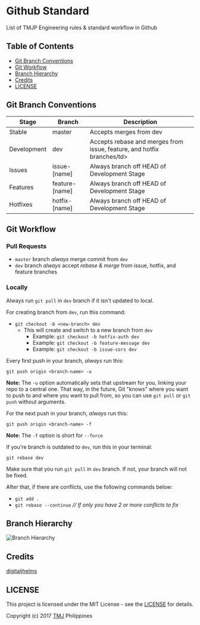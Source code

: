 # Github Standard

List of TMJP Engineering rules &amp; standard workflow in Github

## Table of Contents

- [Git Branch Conventions](https://github.com/TMJPEngineering/Standard-Workflow-Rules/tree/master/Github#quick-legend)
- [Git Workflow](https://github.com/TMJPEngineering/Standard-Workflow-Rules/tree/master/Github#git-workflow)
- [Branch Hierarchy](https://github.com/TMJPEngineering/Standard-Workflow-Rules/tree/master/Github#branch-hierarchy)
- [Credits](https://github.com/TMJPEngineering/Standard-Workflow-Rules/tree/master/Github#credits)
- [LICENSE](https://github.com/TMJPEngineering/Standard-Workflow-Rules/tree/master/Github#license)

## Git Branch Conventions

<table>
  <thead>
    <tr>
      <th>Stage</th>
      <th>Branch</th>
      <th>Description</th>
    </tr>
  </thead>
  <tbody>
    <tr>
      <td>Stable</td>
      <td>master</td>
      <td>Accepts merges from dev</td>
    </tr>
    <tr>
      <td>Development</td>
      <td>dev</td>
      <td>Accepts rebase and merges from issue, feature, and hotfix branches/td>
    </tr>
    <tr>
      <td>Issues</td>
      <td>issue-[name]</td>
      <td>Always branch off HEAD of Development Stage</td>
    </tr>
    <tr>
      <td>Features</td>
      <td>feature-[name]</td>
      <td>Always branch off HEAD of Development Stage</td>
    </tr>
    <tr>
      <td>Hotfixes</td>
      <td>hotfix-[name]</td>
      <td>Always branch off HEAD of Development Stage</td>
    </tr>
  </tbody>
</table>

## Git Workflow

### Pull Requests

- `master` branch *always* merge commit from `dev`
- `dev` branch *always* accept *rebase & merge* from issue, hotfix, and feature branches

### Locally

Always run `git pull` in `dev` branch if it isn't updated to local.

For creating branch from `dev`, run this command:

- `git checkout -b <new-branch> dev`
  - This will create and switch to a new branch from `dev`
    - Example: `git checkout -b hotfix-auth dev`
    - Example: `git checkout -b feature-message dev`
    - Example: `git checkout -b issue-cors dev`

Every first push in your branch, *always* run this:

```
git push origin <branch-name> -u
```

**Note:** The `-u` option automatically sets that upstream for you, linking your repo to a central one. That way, in the future, Git "knows" where you want to push to and where you want to pull from, so you can use `git pull` or `git push` without arguments.

For the next push in your branch, *always* run this:

```
git push origin <branch-name> -f
```

**Note:** The `-f` option is short for `--force`

If you're branch is outdated to `dev`, run this in your terminal:

```
git rebase dev 
```

Make sure that you run `git pull` in `dev` branch. If not, your branch will not be fixed.

After that, if there are conflicts, use the following commands below:

- `git add .`
- `git rebase --continue` *// If only you have 2 or more conflicts to fix*

## Branch Hierarchy

![Branch Hierarchy](https://cloud.githubusercontent.com/assets/21231662/23843177/e179dfda-07f4-11e7-8685-3f0b01b2ff96.png)

## Credits

[digitaljhelms](https://gist.github.com/digitaljhelms/4287848)

## LICENSE

This project is licensed under the MIT License - see the [LICENSE](https://github.com/TMJPEngineering/Standard-Workflow-Rules/blob/master/LICENSE) for details.

Copyright (c) 2017 [TMJ](http://www.tmj.jp) Philippines